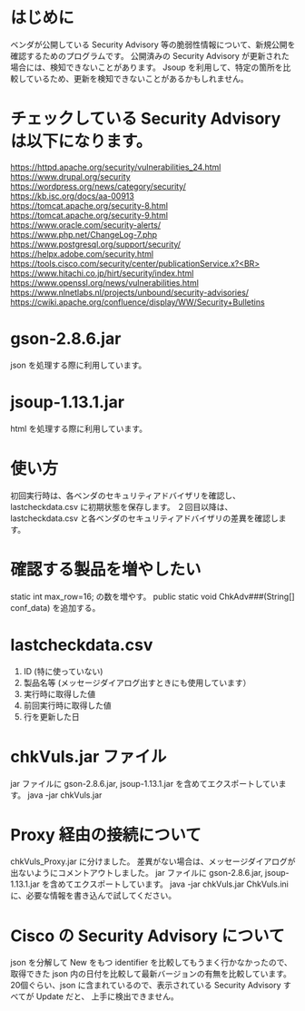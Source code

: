 # はじめに
 ベンダが公開している Security Advisory 等の脆弱性情報について、新規公開を確認するためのプログラムです。
 公開済みの Security Advisory が更新された場合には、検知できないことがあります。
 Jsoup を利用して、特定の箇所を比較しているため、更新を検知できないことがあるかもしれません。

# チェックしている Security Advisory は以下になります。
 https://httpd.apache.org/security/vulnerabilities_24.html<BR>
 https://www.drupal.org/security<BR>
 https://wordpress.org/news/category/security/<BR>
 https://kb.isc.org/docs/aa-00913<BR>
 https://tomcat.apache.org/security-8.html<BR>
 https://tomcat.apache.org/security-9.html<BR>
 https://www.oracle.com/security-alerts/<BR>
 https://www.php.net/ChangeLog-7.php<BR>
 https://www.postgresql.org/support/security/<BR>
 https://helpx.adobe.com/security.html<BR>
 https://tools.cisco.com/security/center/publicationService.x?<BR>
 https://www.hitachi.co.jp/hirt/security/index.html<BR>
 https://www.openssl.org/news/vulnerabilities.html<BR>
 https://www.nlnetlabs.nl/projects/unbound/security-advisories/<BR>
 https://cwiki.apache.org/confluence/display/WW/Security+Bulletins<BR>

# gson-2.8.6.jar
 json を処理する際に利用しています。

# jsoup-1.13.1.jar
 html を処理する際に利用しています。
 
# 使い方
 初回実行時は、各ベンダのセキュリティアドバイザリを確認し、lastcheckdata.csv に初期状態を保存します。
 ２回目以降は、lastcheckdata.csv と各ベンダのセキュリティアドバイザリの差異を確認します。

# 確認する製品を増やしたい
 static int max_row=16; の数を増やす。
 public static void ChkAdv###(String[] conf_data) を追加する。

# lastcheckdata.csv 
 1. ID (特に使っていない)
 2. 製品名等 (メッセージダイアログ出すときにも使用しています）
 3. 実行時に取得した値
 4. 前回実行時に取得した値
 5. 行を更新した日

# chkVuls.jar ファイル
 jar ファイルに gson-2.8.6.jar, jsoup-1.13.1.jar を含めてエクスポートしています。
 java -jar chkVuls.jar

# Proxy 経由の接続について
 chkVuls_Proxy.jar に分けました。
 差異がない場合は、メッセージダイアログが出ないようにコメントアウトしました。
 jar ファイルに gson-2.8.6.jar, jsoup-1.13.1.jar を含めてエクスポートしています。
 java -jar chkVuls.jar
 ChkVuls.ini に、必要な情報を書き込んで試してください。

# Cisco の Security Advisory について
 json を分解して New をもつ identifier を比較してもうまく行かなかったので、
 取得できた json 内の日付を比較して最新バージョンの有無を比較しています。
 20個ぐらい、json に含まれているので、表示されている Security Advisory すべてが Update だと、
 上手に検出できません。
